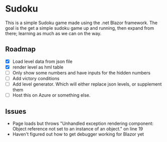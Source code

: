 # Sudoku
This is a simple Sudoku game made using the .net Blazor framework. The goal is the get a simple sudoku game up and running, then expand from there; learning as much as we can on the way. 

## Roadmap
-[x] Load level data from json file
-[x] render level as hml table
-[ ] Only show some numbers and have inputs for the hidden numbers
-[ ] Add victory conditions
-[ ] Add level generator. Which will either replace json levels, or supplement them
-[ ] Host this on Azure or something else.

## Issues
- Page loads but throws  "Unhandled exception rendering component: Object reference not set to an instance of an object." on line 19
- Haven't figured out how to get debugger working for Blazor yet